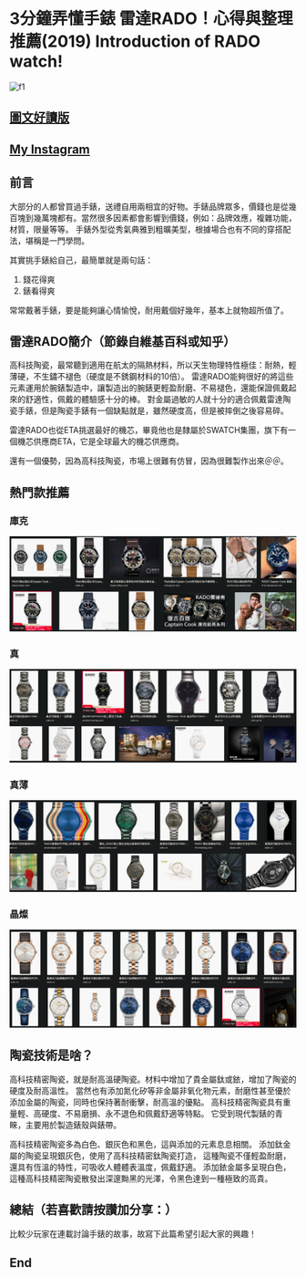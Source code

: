 # 3分鐘弄懂手錶 雷達RADO！心得與整理推薦(2019) Introduction of RADO watch!
![f1](https://github.com/HCH1/blog/blob/master/fig/watch40.png)

## [圖文好讀版]()
## [My Instagram](https://www.instagram.com/redbox111)

## 前言
大部分的人都曾買過手錶，送禮自用兩相宜的好物。手錶品牌眾多，價錢也是從幾百塊到幾萬塊都有。當然很多因素都會影響到價錢，例如：品牌效應，複雜功能，材質，限量等等。
手錶外型從秀氣典雅到粗曠美型，根據場合也有不同的穿搭配法，堪稱是一門學問。

其實挑手錶給自己，最簡單就是兩句話：
1. 錢花得爽
1. 錶看得爽

常常戴著手錶，要是能夠讓心情愉悅，耐用戴個好幾年，基本上就物超所值了。

## 雷達RADO簡介（節錄自維基百科或知乎）
高科技陶瓷，最常聽到適用在航太的隔熱材料，所以天生物理特性極佳：耐熱，輕薄硬，不生鏽不褪色（硬度是不銹鋼材料的10倍）。
雷達RADO能夠很好的將這些元素運用於腕錶製造中，讓製造出的腕錶更輕盈耐磨、不易褪色，還能保證佩戴起來的舒適性，佩戴的體驗感十分的棒。
對金屬過敏的人就十分的適合佩戴雷達陶瓷手錶，但是陶瓷手錶有一個缺點就是，雖然硬度高，但是被摔倒之後容易碎。

雷達RADO也從ETA挑選最好的機芯，畢竟他也是隸屬於SWATCH集團，旗下有一個機芯供應商ETA，它是全球最大的機芯供應商。

還有一個優勢，因為高科技陶瓷，市場上很難有仿冒，因為很難製作出來＠＠。


## 熱門款推薦
### 庫克
![f1](https://github.com/HCH1/blog/blob/master/fig/watch41a.png)

### 真
![f1](https://github.com/HCH1/blog/blob/master/fig/watch41b.png)

### 真薄
![f1](https://github.com/HCH1/blog/blob/master/fig/watch41c.png)

### 晶燦
![f1](https://github.com/HCH1/blog/blob/master/fig/watch41d.png)


## 陶瓷技術是啥？
高科技精密陶瓷，就是耐高溫硬陶瓷。材料中增加了貴金屬鈦或銥，增加了陶瓷的硬度及耐高溫性。
當然也有添加氮化矽等非金屬非氧化物元素，耐磨性甚至優於添加金屬的陶瓷，同時也保持著耐衝擊，耐高溫的優點。
高科技精密陶瓷具有重量輕、高硬度、不易磨損、永不退色和佩戴舒適等特點。
它受到現代製錶的青睞，主要用於製造錶殼與錶帶。

高科技精密陶瓷多為白色、銀灰色和黑色，這與添加的元素息息相關。
添加鈦金屬的陶瓷呈現銀灰色，使用了高科技精密鈦陶瓷打造，
這種陶瓷不僅輕盈耐磨，還具有恆溫的特性，可吸收人體體表溫度，佩戴舒適。
添加銥金屬多呈現白色，這種高科技精密陶瓷散發出深邃黝黑的光澤，令黑色達到一種極致的高貴。


## 總結（若喜歡請按讚加分享：）
比較少玩家在連載討論手錶的故事，故寫下此篇希望引起大家的興趣！

## End
